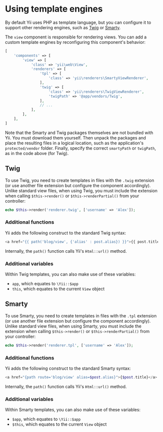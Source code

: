 Using template engines
======================

By default Yii uses PHP as template language, but you can configure it to support other rendering engines, such as [Twig](http://twig.sensiolabs.org/) or [Smarty](http://www.smarty.net/).

The `view` component is responsible for rendering views. You can add
a custom template engines by reconfiguring this component's behavior:

```php
[
	'components' => [
		'view' => [
			'class' => 'yii\web\View',
			'renderers' => [
				'tpl' => [
					'class' => 'yii\renderers\SmartyViewRenderer',
				],
				'twig' => [
					'class' => 'yii\renderers\TwigViewRenderer',
					'twigPath' => '@app/vendors/Twig',
				],
				// ...
			],
		],
	],
]
```

Note that the Smarty and Twig packages themselves are not bundled with Yii. You must download them yourself. Then unpack the packages and place the resulting files in a logical location, such as the application's `protected/vendor` folder. Finally, specify the correct `smartyPath` or `twigPath`, as in the code above (for Twig).

Twig
----

To use Twig, you need to create templates in files with the `.twig` extension (or use another file extension but configure the component accordingly).
Unlike standard view files, when using Twig, you must include the extension  when calling `$this->render()`
or `$this->renderPartial()` from your controller:

```php
echo $this->render('renderer.twig', ['username' => 'Alex']);
```

### Additional functions

Yii adds the following construct to the standard Twig syntax:

```php
<a href="{{ path('blog/view', {'alias' : post.alias}) }}">{{ post.title }}</a>
```

Internally, the `path()` function calls Yii's `Html::url()` method.

### Additional variables

Within Twig templates, you can also make use of these variables:

- `app`, which equates to `\Yii::$app`
- `this`, which equates to the current `View` object

Smarty
------

To use Smarty, you need to create templates in files with the `.tpl` extension (or use another file extension but configure the component accordingly). Unlike standard view files, when using Smarty, you must include the extension  when calling `$this->render()`
or `$this->renderPartial()` from your controller:

```php
echo $this->render('renderer.tpl', ['username' => 'Alex']);
```

### Additional functions

Yii adds the following construct to the standard Smarty syntax:

```php
<a href="{path route='blog/view' alias=$post.alias}">{$post.title}</a>
```

Internally, the `path()` function calls Yii's `Html::url()` method.

### Additional variables

Within Smarty templates, you can also make use of these variables:

- `$app`, which equates to `\Yii::$app`
- `$this`, which equates to the current `View` object

